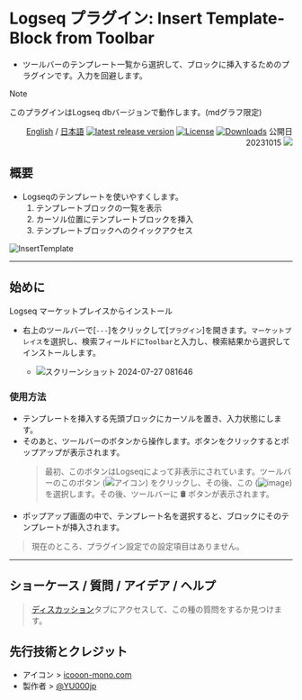 # Logseq プラグイン: Insert Template-Block from Toolbar

- ツールバーのテンプレート一覧から選択して、ブロックに挿入するためのプラグインです。入力を回避します。

> [!NOTE]
>このプラグインはLogseq dbバージョンで動作します。(mdグラフ限定)

<div align="right">
 
[English](https://github.com/YU000jp/logseq-plugin-template-block-from-toolbar) / [日本語](https://github.com/YU000jp/logseq-plugin-template-block-from-toolbar/blob/main/readme.ja.md) [![latest release version](https://img.shields.io/github/v/release/YU000jp/logseq-plugin-template-block-from-toolbar)](https://github.com/YU000jp/logseq-plugin-template-block-from-toolbar/releases) [![License](https://img.shields.io/github/license/YU000jp/logseq-plugin-template-block-from-toolbar?color=blue)](https://github.com/YU000jp/logseq-plugin-template-block-from-toolbar/LICENSE) [![Downloads](https://img.shields.io/github/downloads/YU000jp/logseq-plugin-template-block-from-toolbar/total.svg)](https://github.com/YU000jp/logseq-plugin-template-block-from-toolbar/releases)
 公開日 20231015 <a href="https://www.buymeacoffee.com/yu000japan"><img src="https://img.buymeacoffee.com/button-api/?text=Buy me a pizza&emoji=🍕&slug=yu000japan&button_colour=FFDD00&font_colour=000000&font_family=Poppins&outline_colour=000000&coffee_colour=ffffff" /></a>
 </div>

## 概要

- Logseqのテンプレートを使いやすくします。
  1. テンプレートブロックの一覧を表示
  2. カーソル位置にテンプレートブロックを挿入
  3. テンプレートブロックへのクイックアクセス

 ![InsertTemplate](https://github.com/user-attachments/assets/1466036b-41cc-4311-9744-02ba445fa329)


---

## 始めに

Logseq マーケットプレイスからインストール
  - 右上のツールバーで[`---`]をクリックして[`プラグイン`]を開きます。`マーケットプレイス`を選択し、検索フィールドに`Toolbar`と入力し、検索結果から選択してインストールします。

    - ![スクリーンショット 2024-07-27 081646](https://github.com/user-attachments/assets/fe2efa56-cfd3-4a93-80f9-e6a041da072a)

### 使用方法

- テンプレートを挿入する先頭ブロックにカーソルを置き、入力状態にします。
- そのあと、ツールバーのボタンから操作します。ボタンをクリックするとポップアップが表示されます。
   > 最初、このボタンはLogseqによって非表示にされています。ツールバーのこのボタン (![アイコン](https://github.com/YU000jp/logseq-plugin-bullet-point-custom-icon/assets/111847207/136f9d0f-9dcf-4942-9821-c9f692fcfc2f)) をクリックし、その後、この (![image](https://github.com/user-attachments/assets/1121f7af-b4f6-4bec-bfd3-1f3d2b97745e)) を選択します。その後、ツールバーに 🛢️ ボタンが表示されます。
- ポップアップ画面の中で、テンプレート名を選択すると、ブロックにそのテンプレートが挿入されます。

> 現在のところ、プラグイン設定での設定項目はありません。

---

## ショーケース / 質問 / アイデア / ヘルプ

> [ディスカッション](https://github.com/YU000jp/logseq-plugin-template-block-from-toolbar/discussions)タブにアクセスして、この種の質問をするか見つけます。

## 先行技術とクレジット

- アイコン > [icooon-mono.com](https://icooon-mono.com/10933-%e3%83%89%e3%83%a9%e3%83%a0%e7%bc%b6%e3%81%ae%e3%82%a2%e3%82%a4%e3%82%b3%e3%83%b32/)
- 製作者 > [@YU000jp](https://github.com/YU000jp)
